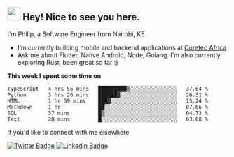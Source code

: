<h2><img src="https://slackmojis.com/emojis/3643-cool-doge/download" width="30"/> Hey! Nice to see you here.</h2>

<p>I'm Philip, a Software Engineer from Nairobi, KE. 

- I’m currently building mobile and backend applications at [Coretec Africa](https://coretecafrica.com/)</br>
- Ask me about Flutter, Native Android, Node, Golang. I'm also currently exploring Rust, been great so far :)</p>

**This week I spent some time on**
<!--START_SECTION:waka-->

```text
TypeScript   4 hrs 55 mins   █████████▒░░░░░░░░░░░░░░░   37.64 %
Python       3 hrs 26 mins   ██████▓░░░░░░░░░░░░░░░░░░   26.31 %
HTML         1 hr 59 mins    ███▓░░░░░░░░░░░░░░░░░░░░░   15.24 %
Markdown     1 hr            ██░░░░░░░░░░░░░░░░░░░░░░░   07.66 %
SQL          37 mins         █▒░░░░░░░░░░░░░░░░░░░░░░░   04.73 %
Text         28 mins         █░░░░░░░░░░░░░░░░░░░░░░░░   03.68 %
```

<!--END_SECTION:waka-->

If you'd like to connect with me elsewhere

[![Twitter Badge](https://img.shields.io/badge/-Twitter-1ca0f1?style=flat-square&labelColor=1ca0f1&logo=twitter&logoColor=white&link=https://twitter.com/_diogorodrigues)](https://twitter.com/kimathiphil)  [![Linkedin Badge](https://img.shields.io/badge/-LinkedIn-blue?style=flat-square&logo=Linkedin&logoColor=white&link=https://www.linkedin.com/in/philip-kimathi-2604a9114/)](https://www.linkedin.com/in/philip-kimathi-2604a9114/)
